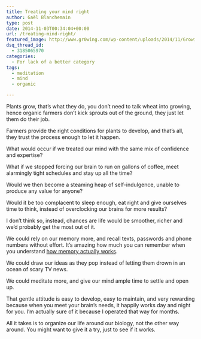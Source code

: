 ```yaml
---
title: Treating your mind right
author: Gaël Blanchemain
type: post
date: 2014-11-03T00:34:04+00:00
url: /treating-mind-right/
featured_image: http://www.gr0wing.com/wp-content/uploads/2014/11/Growing-your-mind-e1414974518133.jpg
dsq_thread_id:
  - 3185065970
categories:
  - For lack of a better category
tags:
  - meditation
  - mind
  - organic

---
```

Plants grow, that’s what they do, you don’t need to talk wheat into growing, hence organic farmers don’t kick sprouts out of the ground, they just let them do their job.

Farmers provide the right conditions for plants to develop, and that’s all, they trust the process enough to let it happen.

What would occur if we treated our mind with the same mix of confidence and expertise?

What if we stopped forcing our brain to run on gallons of coffee, meet alarmingly tight schedules and stay up all the time?

Would we then become a steaming heap of self-indulgence, unable to produce any value for anyone?

Would it be too complacent to sleep enough, eat right and give ourselves time to think, instead of overclocking our brains for more results?

I don’t think so, instead, chances are life would be smoother, richer and we’d probably get the most out of it.

We could rely on our memory more, and recall texts, passwords and phone numbers without effort. It’s amazing how much you can remember when you understand <a href="http://www.amazon.com/gp/product/0452266068/ref=as_li_tl?ie=UTF8&camp=1789&creative=390957&creativeASIN=0452266068&linkCode=as2&tag=grotherooofha-20&linkId=OJCKNDJW6OQUZVIV" target="_blank">how memory actually works</a>.

We could draw our ideas as they pop instead of letting them drown in an ocean of scary TV news.

We could meditate more, and give our mind ample time to settle and open up.

That gentle attitude is easy to develop, easy to maintain, and very rewarding because when you meet your brain&#8217;s needs, it happily works day and night for you. I’m actually sure of it because I operated that way for months.

All it takes is to organize our life around our biology, not the other way around. You might want to give it a try, just to see if it works.